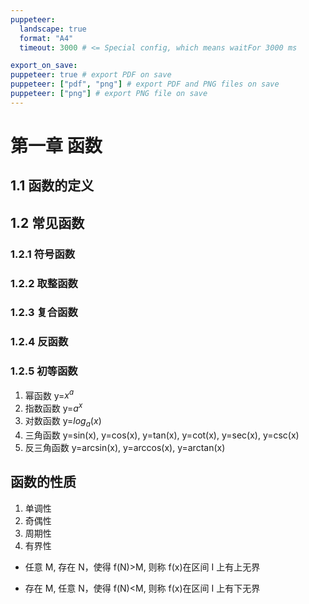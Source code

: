 ```yaml
---
puppeteer:
  landscape: true
  format: "A4"
  timeout: 3000 # <= Special config, which means waitFor 3000 ms

export_on_save:
puppeteer: true # export PDF on save
puppeteer: ["pdf", "png"] # export PDF and PNG files on save
puppeteer: ["png"] # export PNG file on save
---
```


# 第一章 函数

## 1.1 函数的定义

## 1.2 常见函数

### 1.2.1 符号函数

### 1.2.2 取整函数

### 1.2.3 复合函数

### 1.2.4 反函数

### 1.2.5 初等函数

1. 幂函数 y=$x^a$
2. 指数函数 y=$a^x$
3. 对数函数 y=$log_a(x)$
4. 三角函数 y=sin(x), y=cos(x), y=tan(x), y=cot(x), y=sec(x), y=csc(x)
5. 反三角函数 y=arcsin(x), y=arccos(x), y=arctan(x)

## 函数的性质

1. 单调性
2. 奇偶性
3. 周期性
4. 有界性

- 任意 M, 存在 N，使得 f(N)>M, 则称 f(x)在区间 I 上有上无界
- 存在 M, 任意 N，使得 f(N)<M, 则称 f(x)在区间 I 上有下无界

    <script type="text/javascript" src="http://cdn.mathjax.org/mathjax/latest/MathJax.js?config=TeX-AMS-MML_HTMLorMML"></script>
    <script type="text/x-mathjax-config">
        MathJax.Hub.Config({ tex2jax: {inlineMath: [['$', '$']]}, messageStyle: "none" });
    </script>
